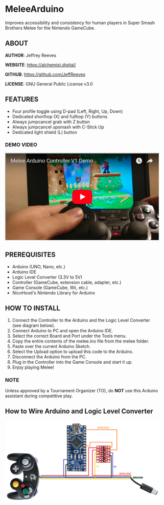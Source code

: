 # MeleeArduino
Improves accessibility and consistency for human players in 
Super Smash Brothers Melee for the Nintendo GameCube.

## ABOUT

**AUTHOR**:  Jeffrey Reeves

**WEBSITE**: https://alchemist.digital/

**GITHUB**:  https://github.com/JeffReeves

**LICENSE**: GNU General Public License v3.0

## FEATURES
- Four profile toggle using D-pad (Left, Right, Up, Down)
- Dedicated shorthop (X) and fullhop (Y) buttons
- Always jumpcancel grab with Z button
- Always jumpcancel upsmash with C-Stick Up
- Dedicated light shield (L) button

### DEMO VIDEO

[![Melee Arduino Controller V1 Demo](https://raw.githubusercontent.com/JeffReeves/MeleeArduino/master/images/arduino-melee-thumbnail.png)](https://youtu.be/7cQj1xHGyI0 "Melee Arduino Controller V1 Demo")

## PREREQUISITES
- Arduino (UNO, Nano, etc.)
- Arduino IDE
- Logic Level Converter (3.3V to 5V)
- Controller (GameCube, extension cable, adapter, etc.)
- Game Console (GameCube, Wii, etc.)
- NicoHood's Nintendo Library for Arduino

## HOW TO INSTALL
1. Connect the Controller to the Arduino and the Logic Level Converter (see diagram below).
2. Connect Arduino to PC and open the Arduino IDE.
3. Select the correct Board and Port under the Tools menu.
4. Copy the entire contents of the melee.ino file from the melee folder. 
5. Paste over the current Arduino Sketch.
6. Select the Upload option to upload this code to the Arduino.
7. Disconnect the Arduino from the PC.
8. Plug in the Controller into the Game Console and start it up.
9. Enjoy playing Melee!

### NOTE 
Unless approved by a Tournament Organizer (TO), do **NOT** use this 
Arduino assistant during competitive play.

## How to Wire Arduino and Logic Level Converter

![Diagram](https://raw.githubusercontent.com/JeffReeves/MeleeArduino/master/images/arduino-controller-diagram.png)